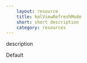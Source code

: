 ```yaml
---
    layout: resource
    title: kmlViewRefreshMode
    short: short description
    category: resources
---
```


description

Default

